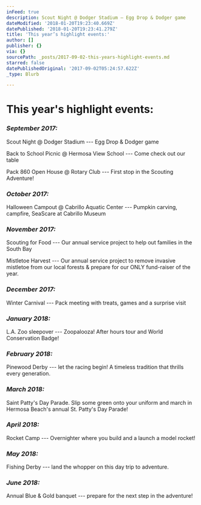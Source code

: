```yaml
---
inFeed: true
description: Scout Night @ Dodger Stadium — Egg Drop & Dodger game
dateModified: '2018-01-20T19:23:40.669Z'
datePublished: '2018-01-20T19:23:41.279Z'
title: 'This year’s highlight events:'
author: []
publisher: {}
via: {}
sourcePath: _posts/2017-09-02-this-years-highlight-events.md
starred: false
datePublishedOriginal: '2017-09-02T05:24:57.622Z'
_type: Blurb

---
```

# This year's highlight events:

### _**September 2017:**_

Scout Night @ Dodger Stadium --- Egg Drop & Dodger game

Back to School Picnic @ Hermosa View School --- Come check out our table

Pack 860 Open House @ Rotary Club --- First stop in the Scouting Adventure!

### _**October 2017:**_

Halloween Campout @ Cabrillo Aquatic Center --- Pumpkin carving, campfire, SeaScare at Cabrillo Museum

### _**November 2017:**_

Scouting for Food --- Our annual service project to help out families in the South Bay

Mistletoe Harvest --- Our annual service project to remove invasive mistletoe from our local forests & prepare for our ONLY fund-raiser of the year.

### _**December 2017:**_

Winter Carnival --- Pack meeting with treats, games and a surprise visit

### _**January 2018:**_

L.A. Zoo sleepover --- Zoopalooza! After hours tour and World Conservation Badge!

### _**February 2018:**_

Pinewood Derby --- let the racing begin! A timeless tradition that thrills every generation.

### _**March 2018:**_

Saint Patty's Day Parade. Slip some green onto your uniform and march in Hermosa Beach's annual St. Patty's Day Parade!

### _**April 2018:**_

Rocket Camp --- Overnighter where you build and a launch a model rocket!

### _**May 2018:**_

Fishing Derby --- land the whopper on this day trip to adventure.

### _**June 2018:**_

Annual Blue & Gold banquet --- prepare for the next step in the adventure!